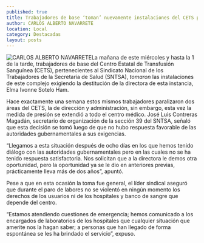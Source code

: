 ```yaml
---
published: true
title: Trabajadores de base ‘toman’ nuevamente instalaciones del CETS para exigir destitución de directora
author: CARLOS ALBERTO NAVARRETE
location: Local
category: Destacadas
layout: posts
---
```


![CARLOS ALBERTO NAVARRETE](http://i.imgur.com/GCJxG0Em.jpg)La mañana de este miércoles y hasta la 1 de la tarde, trabajadores de base del Centro Estatal de Transfusión Sanguínea (CETS), pertenecientes al Sindicato Nacional de los Trabajadores de la Secretaría de Salud (SNTSA), _tomaron_ las instalaciones de este complejo exigiendo la destitución de la directora de esta instancia, Elma Ivonne Sotelo Ham.

Hace exactamente una semana estos mismos trabajadores paralizaron dos áreas del CETS, la de dirección y administración, sin embargo, esta vez la medida de presión se extendió a todo el centro médico. José Luis Contreras Magadán, secretario de organización de la sección 39 del SNTSA, señaló que esta decisión se tomó luego de que no hubo respuesta favorable de las autoridades gubernamentales a sus exigencias.

“Llegamos a esta situación después de ocho días en los que hemos tenido diálogo con las autoridades gubernamentales pero en las cuales no se ha tenido respuesta satisfactoria. Nos solicitan que a la directora le demos otra oportunidad, pero la oportunidad ya se le dio en anteriores previas, prácticamente lleva más de dos años”, apuntó.

Pese a que en esta ocasión la toma fue general, el líder sindical aseguró que durante el paro de labores no se violentó en ningún momento los derechos de los usuarios ni de los hospitales y banco de sangre que depende del centro.

“Estamos atendiendo cuestiones de emergencia; hemos comunicado a los encargados de laboratorios de los hospitales que cualquier situación que amerite nos la hagan saber; a personas que han llegado de forma espontánea se les ha brindado el servicio”, expuso.  
